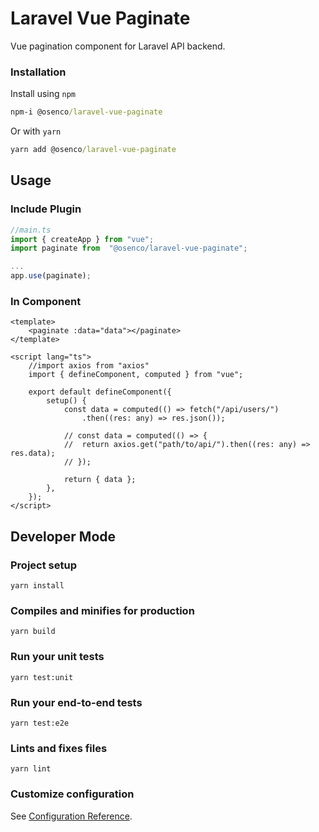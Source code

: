 # Laravel Vue Paginate

Vue pagination component for Laravel API backend.

### Installation

Install using `npm`

```cmd
npm-i @osenco/laravel-vue-paginate
```

Or with `yarn`

```cmd
yarn add @osenco/laravel-vue-paginate
```

## Usage

### Include Plugin

```ts
//main.ts
import { createApp } from "vue";
import paginate from  "@osenco/laravel-vue-paginate";

...
app.use(paginate);
```

### In Component

```vue
<template>
	<paginate :data="data"></paginate>
</template>

<script lang="ts">
	//import axios from "axios"
	import { defineComponent, computed } from "vue";

	export default defineComponent({
		setup() {
			const data = computed(() => fetch("/api/users/")
                .then((res: any) => res.json());
			
			// const data = computed(() => {
			// 	return axios.get("path/to/api/").then((res: any) => res.data);
            // });

			return { data };
		},
	});
</script>
```

## Developer Mode

### Project setup

```
yarn install
```

### Compiles and minifies for production

```
yarn build
```

### Run your unit tests

```
yarn test:unit
```

### Run your end-to-end tests

```
yarn test:e2e
```

### Lints and fixes files

```
yarn lint
```

### Customize configuration

See [Configuration Reference](https://cli.vuejs.org/config/).
